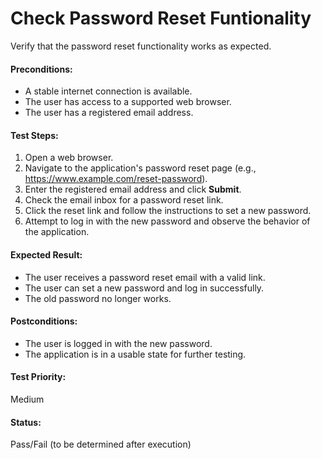 # Check Password Reset Funtionality
Verify that the password reset functionality works as expected.

#### **Preconditions:**  
- A stable internet connection is available.
- The user has access to a supported web browser.
- The user has a registered email address.

#### **Test Steps:**  
1. Open a web browser.
2. Navigate to the application's password reset page (e.g., https://www.example.com/reset-password).
3. Enter the registered email address and click **Submit**.
4. Check the email inbox for a password reset link.
5. Click the reset link and follow the instructions to set a new password.
6. Attempt to log in with the new password and observe the behavior of the application.

#### **Expected Result:**  
- The user receives a password reset email with a valid link.
- The user can set a new password and log in successfully.
- The old password no longer works.

#### **Postconditions:**  
- The user is logged in with the new password.
- The application is in a usable state for further testing.

#### **Test Priority:**  
Medium

#### **Status:**  
Pass/Fail (to be determined after execution)
